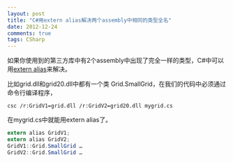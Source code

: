 ```yaml
---
layout: post
title: "C#用extern alias解决两个assembly中相同的类型全名"
date: 2012-12-24
comments: true
tags: CSharp
---
```

<p>如果你使用到的第三方库中有2个assembly中出现了完全一样的类型，C#中可以用<a href="http://http://msdn.microsoft.com/en-us/library/ms173212(v=vs.110).aspx">extern alias</a>来解决。</p>  <p>比如grid.dll和grid20.dll中都有一个类 Grid.SmallGrid，在我们的代码中必须通过命令行编译程序，</p>    

```
csc /r:GridV1=grid.dll /r:GridV2=grid20.dll mygrid.cs
```


<p>在mygrid.cs中就能用extern alias了。</p>


```csharp
extern alias GridV1;
extern alias GridV2;
GridV1::Grid.SmallGrid …
GridV2::Grid.SmallGrid …
```